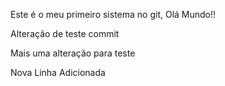 Este é o meu primeiro sistema no git,  Olá Mundo!!

Alteração de teste commit

Mais uma alteração para teste

Nova Linha Adicionada